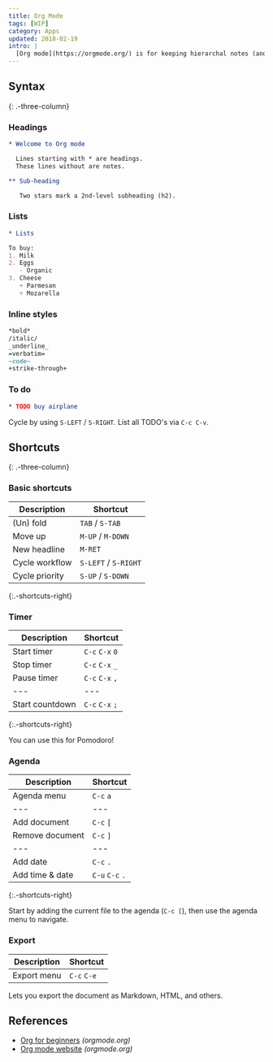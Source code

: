 ```yaml
---
title: Org Mode
tags: [WIP]
category: Apps
updated: 2018-02-19
intro: |
  [Org mode](https://orgmode.org/) is for keeping hierarchal notes (and more) in Emacs.
---
```


## Syntax
{: .-three-column}

### Headings

```org
* Welcome to Org mode

  Lines starting with * are headings.
  These lines without are notes.

** Sub-heading

   Two stars mark a 2nd-level subheading (h2).
```

### Lists

```org
* Lists

To buy:
1. Milk
2. Eggs
   - Organic
3. Cheese
   + Parmesan
   + Mozarella
```

### Inline styles

```org
*bold*
/italic/
_underline_
=verbatim=
~code~
+strike-through+
```

### To do

```org
* TODO buy airplane
```

Cycle by using `S-LEFT` / `S-RIGHT`. List all TODO's via `C-c C-v`.

## Shortcuts
{: .-three-column}

### Basic shortcuts

| Description    | Shortcut             |
| ---            | ---                  |
| (Un) fold      | `TAB` / `S-TAB`      |
| Move up        | `M-UP` / `M-DOWN`    |
| New headline   | `M-RET`              |
| Cycle workflow | `S-LEFT` / `S-RIGHT` |
| Cycle priority | `S-UP` / `S-DOWN` |
{:.-shortcuts-right}

### Timer

| Description     | Shortcut        |
| ---             | ---             |
| Start timer     | `C-c` `C-x` `0` |
| Stop timer      | `C-c` `C-x` `_` |
| Pause timer     | `C-c` `C-x` `,` |
| ---             | ---             |
| Start countdown | `C-c` `C-x` `;` |
{:.-shortcuts-right}

You can use this for Pomodoro!

### Agenda

| Description     | Shortcut        |
| ---             | ---             |
| Agenda menu     | `C-c` `a`       |
| ---             | ---             |
| Add document    | `C-c` `[`       |
| Remove document | `C-c` `]`       |
| ---             | ---             |
| Add date        | `C-c` `.`       |
| Add time & date | `C-u` `C-c` `.` |
{:.-shortcuts-right}

Start by adding the current file to the agenda (`C-c [`), then use the agenda menu to navigate.

### Export

| Description | Shortcut    |
| ---         | ---         |
| Export menu | `C-c` `C-e` |

Lets you export the document as Markdown, HTML, and others.

## References

- [Org for beginners](https://orgmode.org/worg/org-tutorials/org4beginners.html) _(orgmode.org)_
- [Org mode website](https://orgmode.org/) _(orgmode.org)_
